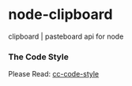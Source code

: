 # node-clipboard
clipboard | pasteboard api for node

### The Code Style
Please Read: [cc-code-style](https://github.com/hello-chenchen/cc-code-style)